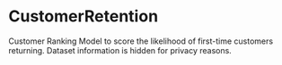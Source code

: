 # CustomerRetention
Customer Ranking Model to score the likelihood of first-time customers returning.
Dataset information is hidden for privacy reasons.
